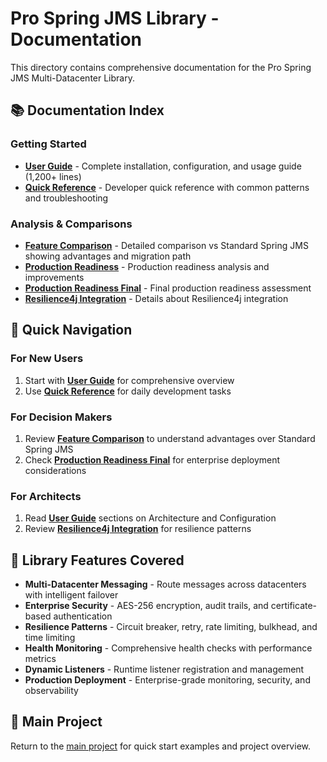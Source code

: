# Pro Spring JMS Library - Documentation

This directory contains comprehensive documentation for the Pro Spring JMS Multi-Datacenter Library.

## 📚 Documentation Index

### Getting Started

- **[User Guide](USER_GUIDE.md)** - Complete installation, configuration, and usage guide (1,200+ lines)
- **[Quick Reference](QUICK_REFERENCE.md)** - Developer quick reference with common patterns and troubleshooting

### Analysis & Comparisons

- **[Feature Comparison](FEATURE_COMPARISON.md)** - Detailed comparison vs Standard Spring JMS showing advantages and migration path
- **[Production Readiness](PRODUCTION_READINESS.md)** - Production readiness analysis and improvements
- **[Production Readiness Final](PRODUCTION_READINESS_FINAL.md)** - Final production readiness assessment
- **[Resilience4j Integration](RESILIENCE4J_INTEGRATION.md)** - Details about Resilience4j integration

## 📖 Quick Navigation

### For New Users

1. Start with **[User Guide](USER_GUIDE.md)** for comprehensive overview
2. Use **[Quick Reference](QUICK_REFERENCE.md)** for daily development tasks

### For Decision Makers

1. Review **[Feature Comparison](FEATURE_COMPARISON.md)** to understand advantages over Standard Spring JMS
2. Check **[Production Readiness Final](PRODUCTION_READINESS_FINAL.md)** for enterprise deployment considerations

### For Architects

1. Read **[User Guide](USER_GUIDE.md)** sections on Architecture and Configuration
2. Review **[Resilience4j Integration](RESILIENCE4J_INTEGRATION.md)** for resilience patterns

## 🔧 Library Features Covered

- **Multi-Datacenter Messaging** - Route messages across datacenters with intelligent failover
- **Enterprise Security** - AES-256 encryption, audit trails, and certificate-based authentication  
- **Resilience Patterns** - Circuit breaker, retry, rate limiting, bulkhead, and time limiting
- **Health Monitoring** - Comprehensive health checks with performance metrics
- **Dynamic Listeners** - Runtime listener registration and management
- **Production Deployment** - Enterprise-grade monitoring, security, and observability

## 🚀 Main Project

Return to the [main project](../README.md) for quick start examples and project overview.
